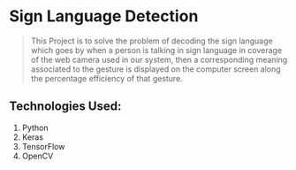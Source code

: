 
# Sign Language Detection
> This Project is to solve the problem of decoding the sign language which goes by when a person is talking in sign language in coverage of the web camera used in our system, then a corresponding meaning associated to the gesture is displayed on the computer screen along the percentage efficiency of that gesture. 


## Technologies Used: 
1. Python 
2. Keras
3. TensorFlow
4. OpenCV


